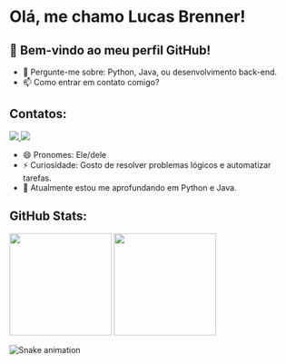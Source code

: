 # Olá, me chamo Lucas Brenner! 
## 👋 Bem-vindo ao meu perfil GitHub!

- 💬 Pergunte-me sobre: Python, Java, ou desenvolvimento back-end.
- 📫 Como entrar em contato comigo?

## Contatos:
<div>
  <a href="https://instagram.com/brenner_mm">
    <img src="https://img.shields.io/badge/-Instagram-%23E4405F?style=for-the-badge&logo=instagram&logoColor=white">
  </a>
  <a href="https://www.linkedin.com/in/lucas-brenner-pimenta">
    <img src="https://img.shields.io/badge/-LinkedIn-%230077B5?style=for-the-badge&logo=linkedin&logoColor=white">
  </a>   
</div>

- 😄 Pronomes: Ele/dele  
- ⚡ Curiosidade: Gosto de resolver problemas lógicos e automatizar tarefas.
- 🌱 Atualmente estou me aprofundando em Python e Java.

## GitHub Stats:
<div>
  <img height="180em" src="https://github-readme-stats.vercel.app/api/top-langs/?username=minibrenner&layout=compact&langs_count=7&theme=dracula"/>
  <img height="180em" src="https://github-readme-stats.vercel.app/api?username=minibrenner&show_icons=true&theme=dracula&include_all_commits=true&count_private=true"/>
</div>

![Snake animation](https://github.com/minibrenner/minibrenner/raw/output/github-contribution-grid-snake.svg)
